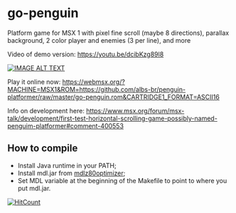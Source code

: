 # go-penguin
Platform game for MSX 1 with pixel fine scroll (maybe 8 directions), parallax background, 2 color player and enemies (3 per line), and more

Video of demo version: https://youtu.be/dcibKzg89l8

[![IMAGE ALT TEXT](http://img.youtube.com/vi/dcibKzg89l8/0.jpg)](http://www.youtube.com/watch?v=dcibKzg89l8 "Go Penguin")

Play it online now:
https://webmsx.org/?MACHINE=MSX1&ROM=https://github.com/albs-br/penguin-platformer/raw/master/go-penguin.rom&CARTRIDGE1_FORMAT=ASCII16

Info on development here:
https://www.msx.org/forum/msx-talk/development/first-test-horizontal-scrolling-game-possibly-named-penguim-platformer#comment-400553

How to compile
--------------
* Install Java runtime in your PATH;
* Install mdl.jar from [mdlz80optimizer](https://github.com/santiontanon/mdlz80optimizer);
* Set MDL variable at the beginning of the Makefile to point to where you put mdl.jar.

[![HitCount](http://hits.dwyl.com/albs-br/penguin-platformer.svg)](http://hits.dwyl.com/albs-br/penguin-platformer)

